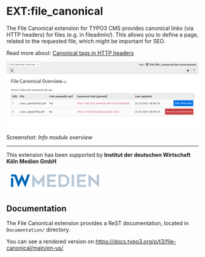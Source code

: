 # EXT:file_canonical

The File Canonical extension for TYPO3 CMS provides canonical links (via HTTP headers) for files (e.g. in fileadmin/).
This allows you to define a page, related to the requested file, which might be important for SEO.

Read more about: [Canonical tags in HTTP headers](https://developers.google.com/search/docs/advanced/crawling/consolidate-duplicate-urls#rel-canonical-header-method)


![Info module overview](Documentation/Welcome/Images/InfoModule.png)

Screenshot: *Info module overview*


---

This extension has been supported by **Institut der deutschen Wirtschaft Köln Medien GmbH**

![IW Medien](Documentation/Images/IwMedienLogo.png)


## Documentation

The File Canonical extension provides a ReST documentation, located in ``Documentation/`` directory.

You can see a rendered version on https://docs.typo3.org/p/t3/file-canonical/main/en-us/
